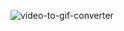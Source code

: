 
![video-to-gif-converter](https://user-images.githubusercontent.com/63045639/111899587-9912d900-8a53-11eb-87ec-ad047ce600e1.gif)

